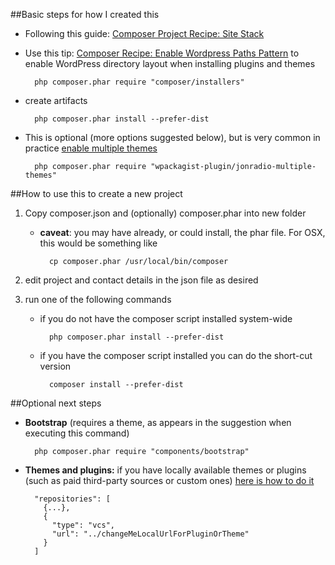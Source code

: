 ##Basic steps for how I created this

* Following this guide: [Composer Project Recipe: Site Stack](http://composer.rarst.net/recipe/site-stack)

* Use this tip: [Composer Recipe: Enable Wordpress Paths Pattern](http://composer.rarst.net/recipe/paths-control) to enable WordPress directory layout when installing plugins and themes

    ```
      php composer.phar require "composer/installers"
    ```

* create artifacts

    ``` 
      php composer.phar install --prefer-dist 
    ```

* This is optional (more options suggested below), but is very common in practice [enable multiple themes](https://wordpress.org/plugins/jonradio-multiple-themes/installation/)

    ```
      php composer.phar require "wpackagist-plugin/jonradio-multiple-themes"
    ```

##How to use this to create a new project

1. Copy composer.json and (optionally) composer.phar into new folder 

    * **caveat**: you may have already, or could install, the phar file. For OSX, this would be something like

        ```
          cp composer.phar /usr/local/bin/composer
        ```

2. edit project and contact details in the json file as desired 
3. run one of the following commands
    * if you do not have the composer script installed system-wide
    
        ``` 
          php composer.phar install --prefer-dist 
        ```
    * if you have the composer script installed you can do the short-cut version
    
        ``` 
          composer install --prefer-dist 
        ```


##Optional next steps

* **Bootstrap** (requires a theme, as appears in the suggestion when executing this command)

    ```
      php composer.phar require "components/bootstrap"
    ```

* **Themes and plugins:** if you have locally available themes or plugins (such as paid third-party sources or custom ones) [here is how to do it](http://tech.vg.no/2014/11/25/using-local-packages-as-composer-dependencies)

    ```
      "repositories": [ 
        {...},
        {
          "type": "vcs",
          "url": "../changeMeLocalUrlForPluginOrTheme"
        }
      ]
    ```
